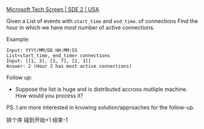 [Microsoft Tech Screen | SDE 2 | USA](https://leetcode.com/discuss/interview-question/1700786/Microsoft-Tech-Screen-or-SDE-2-or-USA)

Given a List of events with  `start_time`  and  `end_time`. of connections Find the hour in which we have most number of active connections.

Example:

```
Input: YYYY/MM/DD HH:MM:SS
List<start_time, end_time> connections
Input: [[1, 3], [1, 7], [2, 3]]
Answer: 2 (Hour 2 has most active connections) 

```

Follow up:

-   Suppose the list is huge and is distributed accross mutliple machine. How would you process it?

PS. I am more interested in knowing solution/approaches for the follow-up.

排个序 碰到开始+1 结束-1
<!--stackedit_data:
eyJoaXN0b3J5IjpbLTEzMDE2MTg2MjldfQ==
-->
